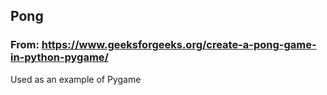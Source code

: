 ## Pong
### From: https://www.geeksforgeeks.org/create-a-pong-game-in-python-pygame/
Used as an example of Pygame



